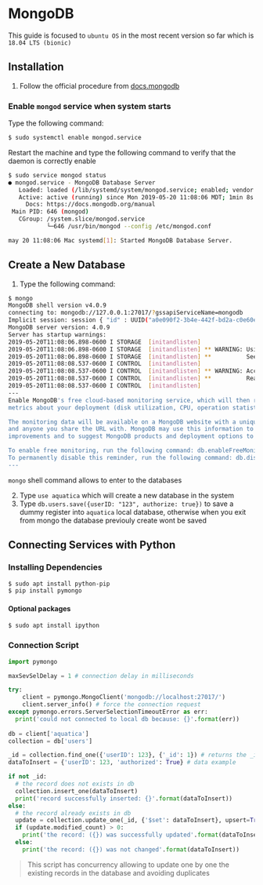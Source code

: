 # MongoDB

This guide is focused to `ubuntu OS` in the most recent version so far which is `18.04 LTS (bionic)`

## Installation

1.  Follow the official procedure from [docs.mongodb](https://docs.mongodb.com/manual/tutorial/install-mongodb-on-ubuntu)


### Enable `mongod` service when system starts

Type the following command:

```bash
$ sudo systemctl enable mongod.service
```

Restart the machine and type the following command to verify that the daemon is correctly enable

```bash
$ sudo service mongod status
● mongod.service - MongoDB Database Server
   Loaded: loaded (/lib/systemd/system/mongod.service; enabled; vendor preset: enabled)
   Active: active (running) since Mon 2019-05-20 11:08:06 MDT; 1min 8s ago
     Docs: https://docs.mongodb.org/manual
 Main PID: 646 (mongod)
   CGroup: /system.slice/mongod.service
           └─646 /usr/bin/mongod --config /etc/mongod.conf

may 20 11:08:06 Mac systemd[1]: Started MongoDB Database Server.
```

## Create a New Database

1. Type the following command:

```bash
$ mongo
MongoDB shell version v4.0.9
connecting to: mongodb://127.0.0.1:27017/?gssapiServiceName=mongodb
Implicit session: session { "id" : UUID("a0e090f2-3b4e-442f-bd2a-c0e60e4a22ae") }
MongoDB server version: 4.0.9
Server has startup warnings:
2019-05-20T11:08:06.898-0600 I STORAGE  [initandlisten]
2019-05-20T11:08:06.898-0600 I STORAGE  [initandlisten] ** WARNING: Using the XFS filesystem is strongly recommended with the WiredTiger storage engine
2019-05-20T11:08:06.898-0600 I STORAGE  [initandlisten] **          See http://dochub.mongodb.org/core/prodnotes-filesystem
2019-05-20T11:08:08.537-0600 I CONTROL  [initandlisten]
2019-05-20T11:08:08.537-0600 I CONTROL  [initandlisten] ** WARNING: Access control is not enabled for the database.
2019-05-20T11:08:08.537-0600 I CONTROL  [initandlisten] **          Read and write access to data and configuration is unrestricted.
2019-05-20T11:08:08.537-0600 I CONTROL  [initandlisten]
---
Enable MongoDB's free cloud-based monitoring service, which will then receive and display
metrics about your deployment (disk utilization, CPU, operation statistics, etc).

The monitoring data will be available on a MongoDB website with a unique URL accessible to you
and anyone you share the URL with. MongoDB may use this information to make product
improvements and to suggest MongoDB products and deployment options to you.

To enable free monitoring, run the following command: db.enableFreeMonitoring()
To permanently disable this reminder, run the following command: db.disableFreeMonitoring()
---
```

`mongo` shell command allows to enter to the databases

2. Type `use aquatica` which will create a new database in the system
3. Type `db.users.save({userID: "123", authorize: true})` to save a dummy register into `aquatica` local database, otherwise when you exit from mongo the database previouly create wont be saved

## Connecting Services with Python

### Installing Dependencies

```bash
$ sudo apt install python-pip
$ pip install pymongo
```

#### Optional packages

```bash
$ sudo apt install ipython
```

### 

### Connection Script

```python
import pymongo

maxSevSelDelay = 1 # connection delay in milliseconds

try:
    client = pymongo.MongoClient('mongodb://localhost:27017/')
    client.server_info() # force the connection request
except pymongo.errors.ServerSelectionTimeoutError as err:
  print('could not connected to local db because: {}'.format(err))
  
db = client['aquatica']
collection = db['users']

_id = collection.find_one({'userID': 123}, {'_id': 1}) # returns the _id (if any)
dataToInsert = {'userID': 123, 'authorized': True} # data example

if not _id:
  # the record does not exists in db
  collection.insert_one(dataToInsert)
  print('record successfully inserted: {}'.format(dataToInsert))
else:  
  # the record already exists in db
  update = collection.update_one(_id, {'$set': dataToInsert}, upsert=True)
  if (update.modified_count) > 0:
    print('the record: ({}) was successfully updated'.format(dataToInsert))
  else:
    print('the record: ({}) was not changed'.format(dataToInsert))

```

> This script has concurrency allowing to update one by one the existing records in the database and avoiding duplicates